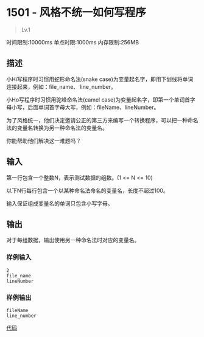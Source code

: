 # 1501 - 风格不统一如何写程序
>Lv.1

时间限制:10000ms
单点时限:1000ms
内存限制:256MB

## 描述

小Hi写程序时习惯用蛇形命名法(snake case)为变量起名字，即用下划线将单词连接起来，例如：file_name、 line_number。  

小Ho写程序时习惯用驼峰命名法(camel case)为变量起名字，即第一个单词首字母小写，后面单词首字母大写，例如：fileName、lineNumber。  

为了风格统一，他们决定邀请公正的第三方来编写一个转换程序，可以把一种命名法的变量名转换为另一种命名法的变量名。

你能帮助他们解决这一难题吗？

## 输入

第一行包含一个整数N，表示测试数据的组数。(1 <= N <= 10)    

以下N行每行包含一个以某种命名法命名的变量名，长度不超过100。

输入保证组成变量名的单词只包含小写字母。

## 输出

对于每组数据，输出使用另一种命名法时对应的变量名。

### 样例输入

    2  
    file_name  
    lineNumber 
    
### 样例输出
    
    fileName  
    line_number
    
[代码](./Main.java)